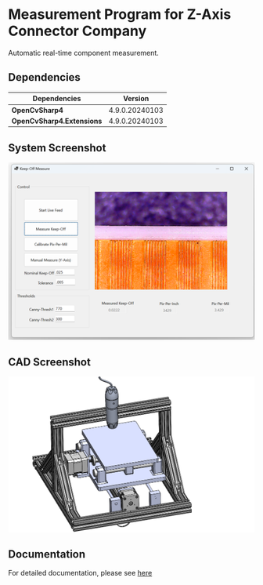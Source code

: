 # Measurement Program for Z-Axis Connector Company
Automatic real-time component measurement. 

## Dependencies
| Dependencies     | Version |
|------------------|-----------------------------------|
| **OpenCvSharp4**  | 4.9.0.20240103  |
| **OpenCvSharp4.Extensions**  | 4.9.0.20240103 |

## System Screenshot
![system_gui](https://raw.githubusercontent.com/jglatts/KeepOffMeasure/refs/heads/master/KeepOffMeasure/misc/gui.png)

## CAD Screenshot
![cad](https://raw.githubusercontent.com/jglatts/KeepOffMeasure/refs/heads/master/KeepOffMeasure/misc/machine.png)

## Documentation 
For detailed documentation, please see [here](https://github.com/jglatts/KeepOffMeasure/blob/master/KeepOffMeasure/misc/TheoryOfOperations.md)